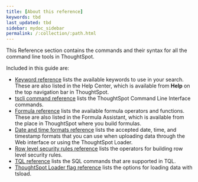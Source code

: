 ```yaml
---
title: [About this reference]
keywords: tbd
last_updated: tbd
sidebar: mydoc_sidebar
permalink: /:collection/:path.html
---
```

This Reference section contains the commands and their syntax for all the command line tools in ThoughtSpot.

Included in this guide are:

-   [Keyword reference](keywords.html#) lists the available keywords to use in your search. These are also listed in the Help Center, which is available from **Help** on the top navigation bar in ThoughtSpot.
-   [tscli command reference](tscli-command-ref.html#) lists the ThoughtSpot Command Line Interface commands.
-   [Formula reference](formula-reference.html#) lists the available formula operators and functions. These are also listed in the Formula Assistant, which is available from the place in ThoughtSpot where you build formulas.
-   [Date and time formats reference](date-formats-for-loading.html#) lists the accepted date, time, and timestamp formats that you can use when uploading data through the Web interface or using the ThoughtSpot Loader.
-   [Row level security rules reference](rls-rule-builder-reference.html#) lists the operators for building row level security rules.
-   [TQL reference](sql-cli-commands.html#) lists the SQL commands that are supported in TQL.
-   [ThoughtSpot Loader flag reference](data-importer-ref.html#) lists the options for loading data with tsload.
